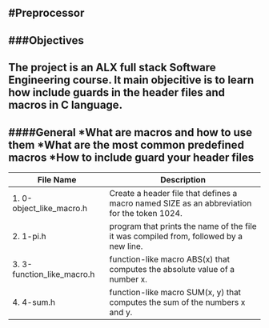 #Preprocessor
---
###Objectives
---
The project is an ALX full stack Software Engineering course. It main objecitive is to learn how include guards in the header files and macros in C language.
---
####General
*What are macros and how to use them
*What are the most common predefined macros
*How to include guard your header files
---
File Name | Description
--------- | -----------
1. 0-object_like_macro.h | Create a header file that defines a macro named SIZE as an abbreviation for the token 1024.
2. 1-pi.h | program that prints the name of the file it was compiled from, followed by a new line.
3. 3-function_like_macro.h | function-like macro ABS(x) that computes the absolute value of a number x.
4. 4-sum.h | function-like macro SUM(x, y) that computes the sum of the numbers x and y.


